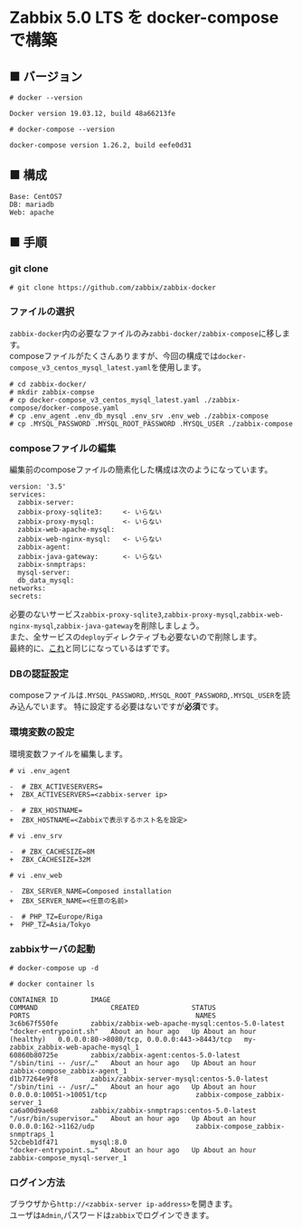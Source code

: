 # Zabbix 5.0 LTS を docker-compose で構築
## ■ バージョン
```
# docker --version
```
```
Docker version 19.03.12, build 48a66213fe
```
```
# docker-compose --version
```
```
docker-compose version 1.26.2, build eefe0d31
```
## ■ 構成
```
Base: CentOS7
DB: mariadb
Web: apache
```
## ■ 手順
### git clone
```
# git clone https://github.com/zabbix/zabbix-docker
```
### ファイルの選択
`zabbix-docker`内の必要なファイルのみ`zabbi-docker/zabbix-compose`に移します。  
composeファイルがたくさんありますが、今回の構成では`docker-compose_v3_centos_mysql_latest.yaml`を使用します。
```
# cd zabbix-docker/
# mkdir zabbix-compse
# cp docker-compose_v3_centos_mysql_latest.yaml ./zabbix-compose/docker-compose.yaml
# cp .env_agent .env_db_mysql .env_srv .env_web ./zabbix-compose
# cp .MYSQL_PASSWORD .MYSQL_ROOT_PASSWORD .MYSQL_USER ./zabbix-compose
```
### composeファイルの編集
編集前のcomposeファイルの簡素化した構成は次のようになっています。
```
version: '3.5'
services:
  zabbix-server:
  zabbix-proxy-sqlite3:     <- いらない
  zabbix-proxy-mysql:       <- いらない
  zabbix-web-apache-mysql:
  zabbix-web-nginx-mysql:   <- いらない
  zabbix-agent:
  zabbix-java-gateway:      <- いらない
  zabbix-snmptraps:
  mysql-server:
  db_data_mysql:
networks:
secrets:
```
必要のないサービス`zabbix-proxy-sqlite3`,`zabbix-proxy-mysql`,`zabbix-web-nginx-mysql`,`zabbix-java-gateway`を削除しましょう。  
また、全サービスの`deploy`ディレクティブも必要ないので削除します。  
最終的に、[これ](https://github.com/thetaru/memorandum/blob/master/OS/Linux/CentOS8/Docker/recipe/recipe_1/zabbix/docker-compose.yaml)と同じになっているはずです。  
### DBの認証設定 
composeファイルは`.MYSQL_PASSWORD`,`.MYSQL_ROOT_PASSWORD`,`.MYSQL_USER`を読み込んでいます。
特に設定する必要はないですが**必須**です。
### 環境変数の設定
環境変数ファイルを編集します。
```
# vi .env_agent
```
```
-  # ZBX_ACTIVESERVERS=
+  ZBX_ACTIVESERVERS=<zabbix-server ip>
```
```
-  # ZBX_HOSTNAME=
+  ZBX_HOSTNAME=<Zabbixで表示するホスト名を設定>
```
```
# vi .env_srv
```
```
-  # ZBX_CACHESIZE=8M
+  ZBX_CACHESIZE=32M
```
```
# vi .env_web
```
```
-  ZBX_SERVER_NAME=Composed installation
+  ZBX_SERVER_NAME=<任意の名前>
```
```
-  # PHP_TZ=Europe/Riga
+  PHP_TZ=Asia/Tokyo
```
### zabbixサーバの起動
```
# docker-compose up -d
```
```
# docker container ls
```
```
CONTAINER ID        IMAGE                                              COMMAND                  CREATED             STATUS                       PORTS                                         NAMES
3c6b67f550fe        zabbix/zabbix-web-apache-mysql:centos-5.0-latest   "docker-entrypoint.sh"   About an hour ago   Up About an hour (healthy)   0.0.0.0:80->8080/tcp, 0.0.0.0:443->8443/tcp   my-zabbix_zabbix-web-apache-mysql_1
60860b80725e        zabbix/zabbix-agent:centos-5.0-latest              "/sbin/tini -- /usr/…"   About an hour ago   Up About an hour                                                           zabbix-compose_zabbix-agent_1
d1b77264e9f8        zabbix/zabbix-server-mysql:centos-5.0-latest       "/sbin/tini -- /usr/…"   About an hour ago   Up About an hour             0.0.0.0:10051->10051/tcp                      zabbix-compose_zabbix-server_1
ca6a00d9ae68        zabbix/zabbix-snmptraps:centos-5.0-latest          "/usr/bin/supervisor…"   About an hour ago   Up About an hour             0.0.0.0:162->1162/udp                         zabbix-compose_zabbix-snmptraps_1
52cbeb1df471        mysql:8.0                                          "docker-entrypoint.s…"   About an hour ago   Up About an hour                                                           zabbix-compose_mysql-server_1
```
### ログイン方法
ブラウザから`http://<zabbix-server ip-address>`を開きます。  
ユーザは`Admin`,パスワードは`zabbix`でログインできます。
